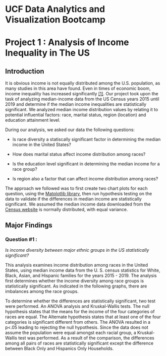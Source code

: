 # UCF Data Analytics and Visualization Bootcamp
# Project 1 : Analysis of Income Inequality in The US

## Introduction

It is obvious income is not equally distributed among the U.S. population, as many studies in this area have found.  Even in times of economic boom, income inequality has increased significantly [[1]](https://www.nytimes.com/2003/01/23/business/economic-inequality-grew-in-90-s-boom-fed-reports.html).  Our project took upon the task of analyzing median-income data from the US Census years 2015 until 2019 and determine if the median income inequalities are statistically significant.  We analyzed median income distribution values by relating it to potential influential factors: race, marital status, region (location) and education attainment level. 

During our analysis, we asked our data the following questions:

* Is race diversity a statiscally significant factor in determining the median income in the United States? 

* How does marital status affect income distribution among races?

* Is the education level significant in determining the median income for a race group?

* Is region also a factor that can affect income distribution among races?

The approach we followed was to first create two chart plots for each question, using the [Matplotlib library](https://matplotlib.org/stable/index.html), then run hypothesis testing on the data to validate if the differences in median income are statistically significant. 
We assumed the median income data downloaded from the [Census website](https://www.census.gov/data/tables/time-series/demo/income-poverty/cps-finc/finc-01.html) is normally distributed, with equal variance. 

## Major Findings

### Question #1 : 

*Is income diversity between major ethnic groups in the US statistically significant?*

This analysis examines income distribution among races in the United States, using median income data from the U. S. census statistics for White, Black, Asian, and Hispanic families for the years 2015 - 2019. The analysis  first determines whether the income diversity among race groups is statistically significant. As indicated in the following graphs, there are imbalances among the race groups.

 To determine whether the differences are statistically significant, two test were performed. An ANOVA analysis and Kruskal-Wallis tests. The null hypothesis states that the means for the income of the four categories of races are equal. The Alternate hypothesis states that at least one of the four categories is significant different from others. The ANOVA resulted in a p<.05 leading to rejecting the null hypothesis. Since the data does not assume the population were equal amongst each racial group, a Kruskal-Wallis test was performed. As a result of the comparison, the differences among all pairs of races are statistically significant except the difference between Black Only and Hispanics Only Households.
